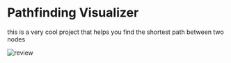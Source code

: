 # Pathfinding Visualizer 

this is a very cool project that helps you find the shortest path between two nodes 


![review](https://user-images.githubusercontent.com/79578428/147854014-ecc49d44-c2a6-4ccc-8170-0b84ffdb9c06.gif)
